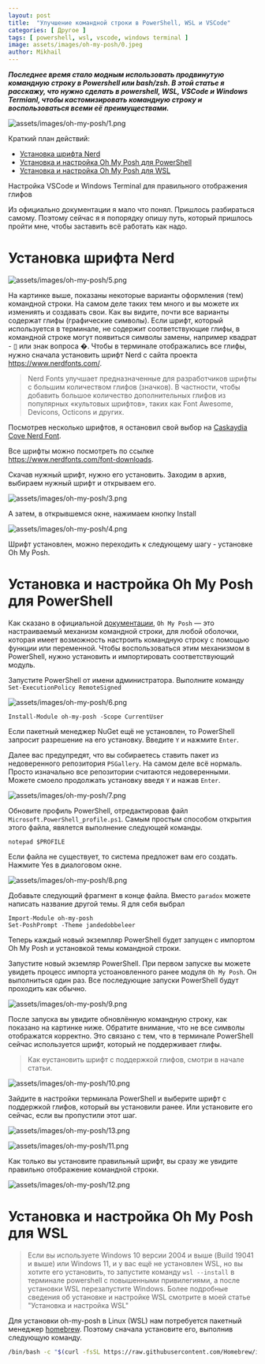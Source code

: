 ```yaml
---
layout: post
title:  "Улучшение командной строки в PowerShell, WSL и VSCode"
categories: [ Другое ]
tags: [ powershell, wsl, vscode, windows terminal ]
image: assets/images/oh-my-posh/0.jpeg
author: Mikhail
---
```

***Последнее время стало модным использовать продвинутую командную строку в Powershell или bash/zsh. В этой статье я расскажу, что нужно сделать в powershell, WSL, VSCode и Windows Termianl, чтобы кастомизировать командную строку и воспользоваться всеми её преимуществами.***

![assets/images/oh-my-posh/1.png](/assets/images/oh-my-posh/1.png)

Краткий план действий:

* [Установка шрифта Nerd](#Установка-шрифта-Nerd)
* [Установка и настройка Oh My Posh для PowerShell](#ps)
* [Установка и настройка Oh My Posh для WSL](#wsl)

Настройка VSCode и Windows Terminal для правильного отображения глифов

Из официально документации я мало что понял. Пришлось разбираться самому. Поэтому сейчас я я попорядку опишу путь, который пришлось пройти мне, чтобы заставить всё работать как надо. 

<a name="nerd" />

# Установка шрифта Nerd 

![assets/images/oh-my-posh/5.png](/assets/images/oh-my-posh/5.png)

На картинке выше, показаны некоторые варианты оформления (тем) командной строки. На самом деле таких тем много и вы можете их измениять и создавать свои. Как вы видите, почти все варианты содержат глифы (графические символы). Если шрифт, который используется в терминале, не содержит соответствующие глифы, в командной строке могут появиться символы замены, например квадрат - ▯ или знак вопроса �. Чтобы в терминале отображались все глифы, нужно сначала установить шрифт Nerd с сайта проекта https://www.nerdfonts.com/.

> Nerd Fonts улучшает предназначенные для разработчиков шрифты с большим количеством глифов (значков). В частности, чтобы добавить большое количество дополнительных глифов из популярных «культовых шрифтов», таких как Font Awesome, Devicons, Octicons и других.

Посмотрев несколько шрифтов, я остановил свой выбор на [Caskaydia Cove Nerd Font](https://github.com/ryanoasis/nerd-fonts/releases/download/v2.1.0/CascadiaCode.zip). 

Все шрифты можно посмотреть по ссылке https://www.nerdfonts.com/font-downloads.

Скачав нужный шрифт, нужно его установить. Заходим в архив, выбираем нужный шрифт и открываем его.

![assets/images/oh-my-posh/3.png](/assets/images/oh-my-posh/3.png)

А затем, в открывшемся окне, нажимаем кнопку Install

![assets/images/oh-my-posh/4.png](/assets/images/oh-my-posh/4.png)

Шрифт установлен, можно переходить к следующему шагу - установке Oh My Posh.

<a name="ps" />

# Установка и настройка Oh My Posh для PowerShell

Как сказано в официальной [документации](https://ohmyposh.dev/docs/), `Oh My Posh` — это настраиваемый механизм командной строки, для любой оболочки, которая имеет возможность настроить командную строку с помощью функции или переменной. Чтобы воспользоваться этим механизмом в PowerShell, нужно установить и импортировать соответствующий модуль.

Запустите PowerShell от имени администратора.
Выполните команду `Set-ExecutionPolicy RemoteSigned`

![assets/images/oh-my-posh/6.png](/assets/images/oh-my-posh/6.png)

```
Install-Module oh-my-posh -Scope CurrentUser
```

Если пакетный менеджер NuGet ещё не установлен, то PowerShell запросит разрешение на его установку. Введите `Y` и нажмите `Enter`.

Далее вас предупредят, что вы собираетесь ставить пакет из недоверенного репозитория `PSGallery`. На самом деле всё нормаль. Просто изначально все репозитории считаются недоверенными. Можете смоело продолжать установку введя `Y` и нажав `Enter`.

![assets/images/oh-my-posh/7.png](/assets/images/oh-my-posh/7.png)

Обновите профиль PowerShell, отредактировав файл `Microsoft.PowerShell_profile.ps1`. Самым простым способом открытия этого файла, явялется выполнение следующей команды.

```
notepad $PROFILE
```

Если файла не существует, то система предложет вам его создать. Нажмите Yes в диалоговом окне.

![assets/images/oh-my-posh/8.png](/assets/images/oh-my-posh/8.png)

Добавьте следующий фрагмент в конце файла. Вместо `paradox` можете написать название другой темы. Я для себя выбрал 

```
Import-Module oh-my-posh
Set-PoshPrompt -Theme jandedobbeleer
```

Теперь каждый новый экземпляр PowerShell будет запущен с импортом Oh My Posh и установкой темы командной строки.

Запустите новый экземляр PowerShell. При первом запуске вы можете увидеть процесс импорта устоановленного ранее модуля `Oh My Posh`. Он выполниться один раз. Все последующие запуски PowerShell будут проходить как обычно.

![assets/images/oh-my-posh/9.png](/assets/images/oh-my-posh/9.png)

После запуска вы увидите обновлённую командную строку, как показано на картинке ниже. Обратите внимание, что не все символы отображатся корректно. Это связано с тем, что в терминале PowerShell сейчас используется шрифт, который не поддерживает глифы.

>Как еустановить шрифт с поддержкой глифов, смотри в начале статьи.

![assets/images/oh-my-posh/10.png](/assets/images/oh-my-posh/10.png)

Зайдите в настройки терминала PowerShell и выберите шрифт с поддержкой глифов, который вы установили ранее. Или установите его сейчас, если вы пропустили этот шаг.

![assets/images/oh-my-posh/13.png](/assets/images/oh-my-posh/13.png)

![assets/images/oh-my-posh/11.png](/assets/images/oh-my-posh/11.png)

Как только вы установите правильный шрифт, вы сразу же увидите правильно отображение командной строки.

![assets/images/oh-my-posh/12.png](/assets/images/oh-my-posh/12.png)

<a name="wsl" />

# Установка и настройка Oh My Posh для WSL

> Если вы используете Windows 10 версии 2004 и выше (Build 19041 и выше) или Windows 11, и у вас ещё не установлен WSL, но вы хотите его установить, то запустите команду `wsl --install` в терминале powershell с повышенными привилегиями, а после установки WSL перезапустите Windows. Более подробные сведения об установке и настройке WSL смотрите в моей статье "Установка и настройка WSL"

Для установки oh-my-posh в Linux (WSL) нам потребуется пакетный менеджер [homebrew](https://brew.sh/). Поэтому сначала установите его, выполнив следующую команду.

```bash
/bin/bash -c "$(curl -fsSL https://raw.githubusercontent.com/Homebrew/install/HEAD/install.sh)"
```



